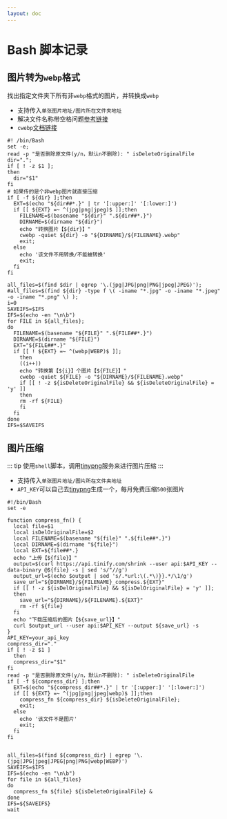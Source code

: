 ```yaml
---
layout: doc
---
```


# Bash 脚本记录

## 图片转为`webp`格式

找出指定文件夹下所有非`webp`格式的图片，并转换成`webp`

- 支持传入`单张图片地址/图片所在文件夹地址`
- 解决文件名称带空格问题[参考链接](https://www.cyberciti.biz/tips/handling-filenames-with-spaces-in-bash.html)
- `cwebp`[文档链接](https://developers.google.com/speed/webp/docs/cwebp?hl=zh-cn)

```shell
#! /bin/Bash
set -e;
read -p "是否删除原文件(y/n，默认n不删除): " isDeleteOriginalFile
dir=".";
if [ ! -z $1 ];
then
  dir="$1"
fi
# 如果传的是个非webp图片就直接压缩
if [ -f ${dir} ];then
  EXT=$(echo "${dir##*.}" | tr '[:upper:]' '[:lower:]')
  if [[ ${EXT} =~ ^(jpg|png|jpeg)$ ]];then
    FILENAME=$(basename "${dir}" ".${dir##*.}")
    DIRNAME=$(dirname "${dir}")
    echo "转换图片【${dir}】"
    cwebp -quiet ${dir} -o "${DIRNAME}/${FILENAME}.webp" 
    exit;
  else
    echo '该文件不用转换/不能被转换'
    exit;
  fi
fi

all_files=$(find $dir | egrep '\.(jpg|JPG|png|PNG|jpeg|JPEG)');
#all_files=$(find ${dir} -type f \( -iname "*.jpg" -o -iname "*.jpeg" -o -iname "*.png" \) );
i=0
SAVEIFS=$IFS
IFS=$(echo -en "\n\b")
for FILE in ${all_files};
do
  FILENAME=$(basename "${FILE}" ".${FILE##*.}")
  DIRNAME=$(dirname "${FILE}")
  EXT="${FILE##*.}"
  if [[ ! ${EXT} =~ ^(webp|WEBP)$ ]];
    then
    ((i++))
    echo "转换第【${i}】个图片【${FILE}】"
    cwebp -quiet ${FILE} -o "${DIRNAME}/${FILENAME}.webp" 
    if [[ ! -z ${isDeleteOriginalFile} && ${isDeleteOriginalFile} = 'y' ]]
    then
    rm -rf ${FILE}
    fi
  fi
done
IFS=$SAVEIFS
```

## 图片压缩
::: tip
使用`shell`脚本，调用[tinypng](https://tinypng.com/)服务来进行图片压缩
:::

- 支持传入`单张图片地址/图片所在文件夹地址`
- `API_KEY`可以自己去[tinypng](https://tinypng.com/)生成一个，每月免费压缩`500`张图片

```shell
#!/bin/Bash
set -e

function compress_fn() {
  local file=$1
  local isDelOriginalFile=$2
  local FILENAME=$(basename "${file}" ".${file##*.}")
  local DIRNAME=$(dirname "${file}")
  local EXT=${file##*.}
  echo "上传【${file}】"
  output=$(curl https://api.tinify.com/shrink --user api:$API_KEY --data-binary @${file} -s | sed 's/"//g')
  output_url=$(echo $output | sed 's/.*url:\(.*\)}}.*/\1/g')
  save_url="${DIRNAME}/${FILENAME}_compress.${EXT}"
  if [[ ! -z ${isDelOriginalFile} && ${isDelOriginalFile} = 'y' ]];
  then
    save_url="${DIRNAME}/${FILENAME}.${EXT}"
    rm -rf ${file}
  fi
  echo "下载压缩后的图片【${save_url}】"
  curl $output_url --user api:$API_KEY --output ${save_url} -s
}
API_KEY=your_api_key
compress_dir="."
if [ ! -z $1 ]
  then
  compress_dir="$1"
fi
read -p "是否删除原文件(y/n，默认n不删除): " isDeleteOriginalFile
if [ -f ${compress_dir} ];then
  EXT=$(echo "${compress_dir##*.}" | tr '[:upper:]' '[:lower:]')
  if [[ ${EXT} =~ ^(jpg|png|jpeg|webp)$ ]];then
    compress_fn ${compress_dir} ${isDeleteOriginalFile};
    exit;
  else
    echo '该文件不是图片'
    exit;
  fi
fi


all_files=$(find ${compress_dir} | egrep '\.(jpg|JPG|jpeg|JPEG|png|PNG|webp|WEBP)')
SAVEIFS=$IFS
IFS=$(echo -en "\n\b")
for file in ${all_files}
do
  compress_fn ${file} ${isDeleteOriginalFile} &
done
IFS=${SAVEIFS}
wait
```
